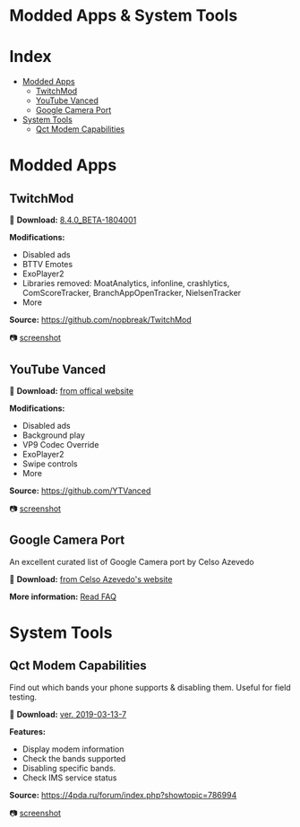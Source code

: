 # Modded Apps & System Tools
# Index
- [Modded Apps](modded-apps)  
    - [TwitchMod](#TwitchMod)
    - [YouTube Vanced](#Youtube-Vanced)
    - [Google Camera Port](#Google-Camera-Port)
- [System Tools](System-Tools)  
    - [Qct Modem Capabilities](Qct-Modem-Capabilities)

# Modded Apps

## TwitchMod
💾 **Download:** [8.4.0_BETA-1804001](https://raw.githubusercontent.com/AzimsTech/Android_Hacking/master/Modded%20Apps/tv.twitch.android.app_8.4.0_BETA-1804001_mod.apk)

**Modifications:** 
- Disabled ads
- BTTV Emotes
- ExoPlayer2
- Libraries removed: MoatAnalytics, infonline, crashlytics, ComScoreTracker, BranchAppOpenTracker, NielsenTracker
- More

**Source:** https://github.com/nopbreak/TwitchMod

📷 [screenshot](https://i.imgur.com/WLxbIci.png)

## YouTube Vanced
💾 **Download:** [from offical website](https://vanced.app/)

**Modifications:** 
- Disabled ads
- Background play
- VP9 Codec Override
- ExoPlayer2
- Swipe controls
- More

**Source:** https://github.com/YTVanced

📷 [screenshot](https://i.imgur.com/9ZKsGSC.png)

## Google Camera Port
An excellent curated list of Google Camera port by Celso Azevedo

💾 **Download:** [from Celso Azevedo's website](https://www.celsoazevedo.com/files/android/google-camera/)

**More information:** [Read FAQ](https://www.celsoazevedo.com/files/android/google-camera/troubleshooting/#help47)

# System Tools

## Qct Modem Capabilities
Find out which bands your phone supports & disabling them. Useful for field testing.

💾 **Download:** [ver. 2019-03-13-7](Qct%20Modem%20Capabilities_v2019-03-13-7%20(1903137)%20.apk)

**Features:** 
- Display modem information
- Check the bands supported
- Disabling specific bands.
- Check IMS service status

**Source:** https://4pda.ru/forum/index.php?showtopic=786994

📷 [screenshot](https://i.imgur.com/mKYGPsK.png)
